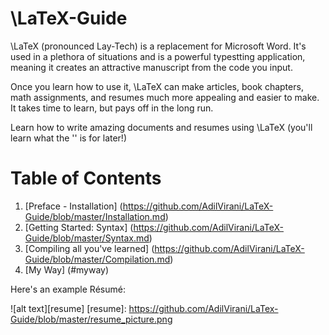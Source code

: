 # \LaTeX-Guide

\LaTeX (pronounced Lay-Tech) is a replacement for Microsoft Word. It's used in a plethora of situations and is a powerful typestting application, meaning it creates an attractive manuscript from the code you input.

Once you learn how to use it, \LaTeX can make articles, book chapters, math assignments, and resumes much more appealing and easier to make. It takes time to learn, but pays off in the long run.

Learn how to write amazing documents and resumes using \LaTeX (you'll learn what the '\' is for later!)

# Table of Contents

1. [Preface - Installation] (https://github.com/AdilVirani/LaTeX-Guide/blob/master/Installation.md)
2. [Getting Started: Syntax] (https://github.com/AdilVirani/LaTeX-Guide/blob/master/Syntax.md)
3. [Compiling all you've learned] (https://github.com/AdilVirani/LaTeX-Guide/blob/master/Compilation.md)
4. [My Way] (#myway)

Here's an example Résumé:

![alt text][resume]
[resume]: https://github.com/AdilVirani/LaTex-Guide/blob/master/resume_picture.png
